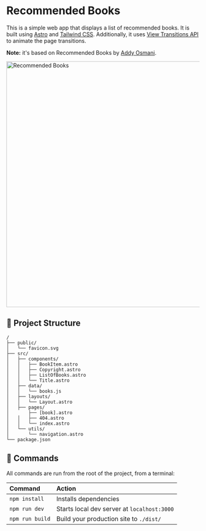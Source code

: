 # Recommended Books

This is a simple web app that displays a list of recommended books. It is built using [Astro](https://astro.build) and [Tailwind CSS](https://tailwindcss.com). Additionally, it uses [View Transitions API](https://developer.chrome.com/docs/web-platform/view-transitions/) to animate the page transitions.

**Note:** it's based on Recommended Books by [Addy Osmani](https://books.zaps.dev/).

<img src="https://repository-images.githubusercontent.com/662319946/f3833167-e3cb-42aa-91bb-a8163188bf74" alt="Recommended Books" width="640" />

## 🚀 Project Structure

```
/
├── public/
│   └── favicon.svg
├── src/
│   ├── components/
│   │   ├── BookItem.astro
│   │   ├── Copyright.astro
│   │   ├── ListOfBooks.astro
│   │   └── Title.astro
│   ├── data/
│   │   └── books.js
│   ├── layouts/
│   │   └── Layout.astro
│   ├── pages/
│       ├── [book].astro
│   │   ├── 404.astro
│   │   └── index.astro
│   └── utils/
│       └── navigation.astro
└── package.json
```

## 🧞 Commands

All commands are run from the root of the project, from a terminal:

| Command         | Action                                      |
| :-------------- | :------------------------------------------ |
| `npm install`   | Installs dependencies                       |
| `npm run dev`   | Starts local dev server at `localhost:3000` |
| `npm run build` | Build your production site to `./dist/`     |
